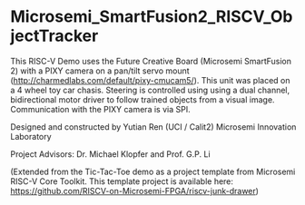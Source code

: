 # Microsemi_SmartFusion2_RISCV_ObjectTracker


This RISC-V Demo uses the Future Creative Board (Microsemi SmartFusion 2) with a PIXY camera on a pan/tilt servo mount (http://charmedlabs.com/default/pixy-cmucam5/).  This unit was placed on a 4 wheel toy car chasis.  Steering is controlled using using a dual channel, bidirectional motor driver to follow trained objects from a visual image.  Communication with the PIXY camera is via SPI.


Designed and constructed by Yutian Ren (UCI / Calit2) Microsemi Innovation Laboratory


Project Advisors: Dr. Michael Klopfer and Prof. G.P. Li



(Extended from the Tic-Tac-Toe demo as a project template from Microsemi RISC-V Core Toolkit.  This template project is available here: https://github.com/RISCV-on-Microsemi-FPGA/riscv-junk-drawer)
